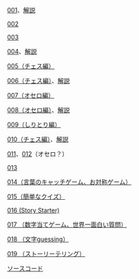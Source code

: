 [001](./001.md)、[解説](./001-description.md)

[002](./002.md)

[003](./003.md)

[004](./004.md)、[解説](./004-description.md)

[005（チェス編）](./005.md)

[006（チェス編）](./006.md)、[解説](./006-description.md)

[007（オセロ編）](./007.md)

[008（オセロ編）](./008.md)、[解説](./008-description.md)

[009（しりとり編）](./009.md)

[010（チェス編）](./010.md)、[解説](./010-description.md)

[011](./011.md)、[012](./012.md)（オセロ？）

[013](./013.md)

[014（言葉のキャッチゲーム、お対称ゲーム）](./014.md)

[015（簡単なクイズ）](./015.md)

[016 (Story Starter)](./016.md)

[017 （数字当てゲーム、世界一面白い質問）](./017.md)

[018 （文字guessing）](./018.md)

[019 （ストーリーテリング）](./019.md)

[ソースコード](https://github.com/fiveseven-lambda/gemma-shogi)
